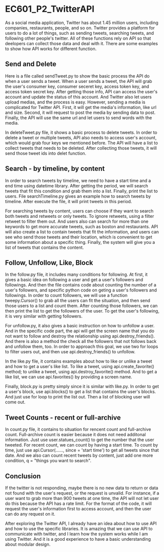 # EC601_P2_TwitterAPI
As a social media application, Twitter has about 1.45 million users, including companies, restaurants, people, and so on. Twitter provides a platform for users to do a lot of things, such as sending tweets, searching tweets, and following other people's twitter. All of these functions rely on API so that deelopers can collect those data and deal with it. There are some examples to show how API works for different function. 

## Send and Delete
Here is a file called sendTweet.py to show the basic process the API do when a user sends a tweet. When a user sends a tweet, the API will grab the user's consumer key, consumer seceret key, access token key, and access token secret key. After getting those info, API can access the user's account and update the status of this account. And Twitter also let users upload medias, and the process is easy. However, sending a media is complicated for Twitter API. First, it will get the media's information, like url and size. Second, it will request to post the media by sending data to post. Finally, the API will use the same url and let users to send words with the media. 

In deleteTweet.py file, it shows a basic process to delete tweets. In order to delete a tweet or multiple tweets, API also needs to access user's account, which would grab four keys we mentioned before. The API will have a list to collect tweets that needs to be deleted. After collecting those tweets, it will send those tweet ids into delet function. 

## Search - by timeline, by content
In order to search tweets by timeline, we need to have a start time and a end time using datetime library. After getting the period, we will search tweets that fit this condition and grab them into a list. Finally, print the list to users. File searchTimeline.py gives an example how to search tweets by timeline. After execute the file, it will print tweets in this period.

For searching tweets by content, users can choose if they want to search both tweets and retweets or only tweets. To ignore retweets, using a filter retweet to filter them out. And users also can search for more than one keywords to get more accurate tweets, such as boston and restaurants. API will also create a list to contain tweets that fit the information, and users can see who send those tweets and their location, which is convenient to get some information about a specific thing. Finally, the system will give you a list of tweets that contains the content.

## Follow, Unfollow, Like, Block
In the follow.py file, it includes many conditions for following. At first, it gives a basic idea on following a user and get a user's followers and followings. And then the file contains code about counting the number of a user's followers, and specific python code on geting a user's followers and followings. In order to count followers, we will use a function tweepy.Cursor() to grab all the users can fit the situation, and then send those users to a list and count them. After counting those followers, we can then print the list to get the followers of the user. To get the user's following, it is very similar with getting followers. 

For unfollow.py, it also gives a basic instruction on how to unfollow a user. And in the specific code part, the api will get the screen name that you do not want to follow and destroy the relationship using api.destroy_friends(). And there is also a method the check all the followers that not follows back and unfollow them, too. In order to approach this goal, we use two for loops to filter users out, and then use api.destroy_friends() to unfollow.

In the like.py file, it contains examples about how to like or unlike a tweet and how to get a user's like list. To like a tweet, using api.create_favorite() method; to unlike a tweet, using api.destroy_favorite() method. And to get a like list, we can use api.favorites() by providing a screen name. 

Finally, block.py is pretty simply since it is similar with like.py. In order to get a user's block, use api.blocks() to get a list that contains the user's blocks. And just use for loop to print the list out. Then a list of blocking user will come out. 

## Tweet Counts - recent or full-archive
In count.py file, it contains to situation for rencent count and full-archive count. Full-archive count is easier because it does not need additonal information. Just use user.statues_count() to get the number that the user tweeted. For recent count, we can count by having a start time. To count by time, just use api.Cursor(......, since = 'start time') to get all tweets since that date. And we also can count recent tweets by content, just add one more condition, q = "things you want to search". 

## Conclusion
If the twitter is not responding, maybe there is no new data to return or data not found with the user's request, or the request is unvalid. For instance, if a user want to grab more than 900 tweets at one time, the API will not let user do this because the API has a rate limit. For the format of the code, it will request the user's information first to access account, and then the user can do any request on it.

After exploring the Twitter API, I already have an idea about how to use API and how to use the specific libraries. It is amazing that we can use API to communicate with twitter, and I learn how the system works while I am using Twitter. And it is a good experience to have a basic understanding about modular design. 
